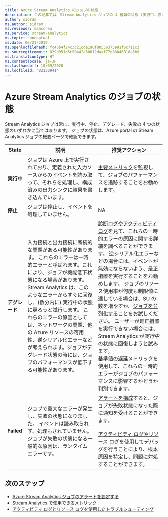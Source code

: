 ```yaml
---
title: Azure Stream Analytics のジョブの状態
description: この記事では、Stream Analytics ジョブの 4 種類の状態 (実行中、停止、デグレード、失敗) について説明します。
author: sidram
ms.author: sidram
ms.reviewer: mamccrea
ms.service: stream-analytics
ms.topic: conceptual
ms.date: 06/21/2019
ms.openlocfilehash: fc46b4f24c3c21cda190f80556373991f6c711c3
ms.sourcegitcommit: 829d951d5c90442a38012daaf77e86046018e5b9
ms.translationtype: HT
ms.contentlocale: ja-JP
ms.lasthandoff: 10/09/2020
ms.locfileid: "82130941"
---
```

# <a name="azure-stream-analytics-job-states"></a>Azure Stream Analytics のジョブの状態

Stream Analytics ジョブは常に、実行中、停止、デグレード、失敗の 4 つの状態のいずれかに当てはまります。 ジョブの状態は、Azure portal の Stream Analytics ジョブの概要ページで確認できます。 

| State | 説明 | 推奨アクション |
| --- | --- | --- |
| **実行中** | ジョブは Azure 上で実行されており、定義された入力ソースからのイベントを読み取って、それらを処理し、構成済みの出力シンクに結果を書き込んでいます。 | [主要メトリック](https://docs.microsoft.com/azure/stream-analytics/stream-analytics-set-up-alerts#scenarios-to-monitor)を監視して、ジョブのパフォーマンスを追跡することをお勧めします。 |
| **停止** | ジョブは停止し、イベントを処理していません。 | NA | 
| **デグレード** | 入力接続と出力接続に断続的な問題がある可能性があります。 これらのエラーは一時的エラーと呼ばれます。これにより、ジョブが機能低下状態になる場合があります。 Stream Analytics は、このようなエラーからすぐに回復し、(数分内に) 実行中の状態に戻ろうと試行します。 これらのエラーの原因としては、ネットワークの問題、他の Azure リソースの可用性、逆シリアル化エラーなどが考えられます。ジョブがデグレード状態の時には、ジョブのパフォーマンスが低下する可能性があります。| [診断ログやアクティビティ ログ](https://docs.microsoft.com/azure/stream-analytics/stream-analytics-job-diagnostic-logs#debugging-using-activity-logs)を見て、これらの一時的エラーの原因に関する詳細を調べることができます。 逆シリアル化エラーなどの場合には、イベントが無効にならないよう、是正措置を実行することをお勧めします。 ジョブのリソース使用率が何度も制限値に達している場合は、SU の数を増やすか、[ジョブを並列化する](https://docs.microsoft.com/azure/stream-analytics/stream-analytics-parallelization)ことをお試しください。 ユーザーが是正措置を実行できない場合には、Stream Analytics が*実行中*の状態に回復しようと試みます。 <br> [基準値の遅延](https://docs.microsoft.com/azure/stream-analytics/stream-analytics-set-up-alerts#scenarios-to-monitor)メトリックを使用して、これらの一時的エラーがジョブのパフォーマンスに影響するかどうか判別できます。|
| **Failed** | ジョブで重大なエラーが発生し、失敗の状態になりました。 イベントは読み取られず、処理もされていません。 ジョブが失敗の状態になる一般的な原因は、ランタイム エラーです。 | [アラートを構成](https://docs.microsoft.com/azure/stream-analytics/stream-analytics-set-up-alerts#set-up-alerts-in-the-azure-portal)すると、ジョブが失敗状態になった際に通知を受けることができます。 <br> <br>[アクティビティ ログやリソース ログ](https://docs.microsoft.com/azure/stream-analytics/stream-analytics-job-diagnostic-logs#debugging-using-activity-logs)を使用してデバッグを行うことにより、根本原因を特定し、問題に対処することができます。|

## <a name="next-steps"></a>次のステップ
* [Azure Stream Analytics ジョブのアラートを設定する](stream-analytics-set-up-alerts.md)
* [Stream Analytics で使用できるメトリック](https://docs.microsoft.com/azure/stream-analytics/stream-analytics-monitoring#metrics-available-for-stream-analytics)
* [アクティビティ ログとリソース ログを使用したトラブルシューティング](https://docs.microsoft.com/azure/stream-analytics/stream-analytics-job-diagnostic-logs)
